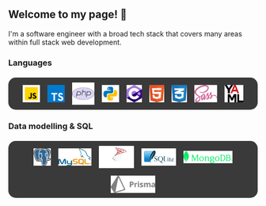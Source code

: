 ## Welcome to my page! 👋
I'm a software engineer with a broad tech stack that covers many areas within full stack web development.

### Languages
<div style="display: flex; flex-wrap: wrap; justify-content: center; align-items: center; gap: 15px; background: #3A3A3A; border-radius: 15px; margin: 20px 0; padding: 10px;">
  <img src="assets/js.svg" height=35>
  <img src="assets/ts.svg" height=35>
  <img src="assets/php.svg" height=45>
  <img src="assets/py.svg" height=35>
  <img src="assets/c--4.svg" height=35>
  <img src="assets/html.svg" height=35>
  <img src="assets/css.svg" height=35>
  <img src="assets/sass.svg" height=35>
  <img src="assets/yaml.svg" height=35>
</div>

### Data modelling & SQL
<div style="display: flex; flex-wrap: wrap; justify-content: center; align-items: center; gap: 15px; background: #3A3A3A; border-radius: 15px; margin: 20px 0; padding: 10px;">
  <img src="assets/psql.svg" height=35>
  <img src="assets/mysql.svg" height=35>
  <img src="assets/mssql.svg" height=45>
  <img src="assets/sqlite.svg" height=35>
  <img src="assets/mongodb.svg" height=25>
  <img src="assets/prisma.svg" height=35>
</div>

<!--
**majid-L/majid-L** is a ✨ _special_ ✨ repository because its `README.md` (this file) appears on your GitHub profile.

Here are some ideas to get you started:

- 🔭 I’m currently working on ...
- 🌱 I’m currently learning ...
- 👯 I’m looking to collaborate on ...
- 🤔 I’m looking for help with ...
- 💬 Ask me about ...
- 📫 How to reach me: ...
- 😄 Pronouns: ...
- ⚡ Fun fact: ...
-->
